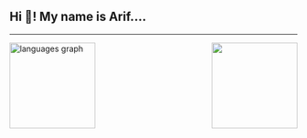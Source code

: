 <h2 align="left">Hi 👋! My name is Arif....</h2>


---

<div align="left">
  <img src="https://github-readme-stats.vercel.app/api/top-langs?username=ArrifUber&locale=en&hide_title=false&layout=compact&card_width=542&langs_count=5&theme=dracula&hide_border=false" height="150" alt="languages graph"  />
<!--     <img src="https://github-readme-stats.vercel.app/api?username=Arif-devolop&show_icons=true&theme=radical&card_width=542&" height="150" alt="languages graph"  /> -->
  <img align="right" height="150" src="https://media1.tenor.com/m/VPW95GiH_BwAAAAC/blue-archive-ni-ga.gif"  />
</div>

